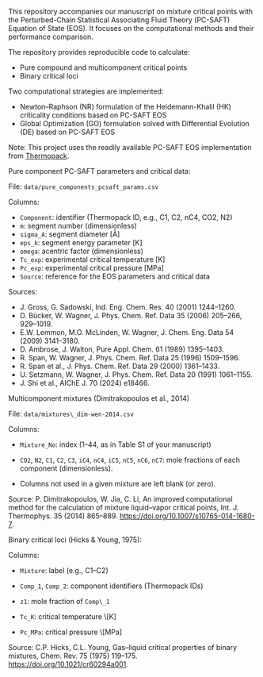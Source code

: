 This repository accompanies our manuscript on mixture critical points with the Perturbed-Chain Statistical Associating Fluid Theory (PC-SAFT) Equation of State (EOS).  It focuses on the computational methods and their performance comparison.

The repository provides reproducible code to calculate:

* Pure compound and multicomponent critical points
* Binary critical loci

Two computational strategies are implemented:

* Newton–Raphson (NR) formulation of the Heidemann-Khalil (HK) criticality conditions based on PC-SAFT EOS
* Global Optimization (GO) formulation solved with Differential Evolution (DE) based on PC-SAFT EOS

Note: This project uses the readily available PC-SAFT EOS implementation from [Thermopack](https://github.com/thermotools/thermopack).  


Pure component PC-SAFT parameters and critical data:

File: `data/pure_components_pcsaft_params.csv`

Columns:

- `Component`: identifier (Thermopack ID, e.g., C1, C2, nC4, CO2, N2)
- `m`: segment number (dimensionless)
- `sigma_A`: segment diameter [Å]
- `eps_k`: segment energy parameter [K]
- `omega`: acentric factor (dimensionless)
- `Tc_exp`: experimental critical temperature [K]
- `Pc_exp`: experimental critical pressure [MPa]
- `Source`: reference for the EOS parameters and critical data

Sources:  
- J. Gross, G. Sadowski, Ind. Eng. Chem. Res. 40 (2001) 1244–1260.  
- D. Bücker, W. Wagner, J. Phys. Chem. Ref. Data 35 (2006) 205–266, 929–1019.  
- E.W. Lemmon, M.O. McLinden, W. Wagner, J. Chem. Eng. Data 54 (2009) 3141–3180.  
- D. Ambrose, J. Walton, Pure Appl. Chem. 61 (1989) 1395–1403.  
- R. Span, W. Wagner, J. Phys. Chem. Ref. Data 25 (1996) 1509–1596.  
- R. Span et al., J. Phys. Chem. Ref. Data 29 (2000) 1361–1433.  
- U. Setzmann, W. Wagner, J. Phys. Chem. Ref. Data 20 (1991) 1061–1155.  
- J. Shi et al., AIChE J. 70 (2024) e18466.  

Multicomponent mixtures (Dimitrakopoulos et al., 2014)

File: `data/mixtures\_dim-wen-2014.csv`  

Columns:

- `Mixture_No`: index (1–44, as in Table S1 of your manuscript)  

- `CO2`, `N2`, `C1`, `C2`, `C3`, `iC4`, `nC4`, `iC5`, `nC5`, `nC6`, `nC7`: mole fractions of each component (dimensionless).  

- Columns not used in a given mixture are left blank (or zero).  

Source: P. Dimitrakopoulos, W. Jia, C. Li, An improved computational method for the calculation of mixture liquid–vapor critical points, Int. J. Thermophys. 35 (2014) 865–889. https://doi.org/10.1007/s10765-014-1680-7.

Binary critical loci (Hicks & Young, 1975):

Columns:

- `Mixture`: label (e.g., C1–C2)

- `Comp_1`, `Comp_2`: component identifiers (Thermopack IDs)

- `z1`: mole fraction of `Comp\_1`

- `Tc_K`: critical temperature \\\[K]

- `Pc_MPa`: critical pressure \\\[MPa]

Source: C.P. Hicks, C.L. Young, Gas–liquid critical properties of binary mixtures, Chem. Rev. 75 (1975) 119–175. https://doi.org/10.1021/cr60294a001.
